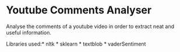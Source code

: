 # Youtube Comments Analyser
Analyse the comments of a youtube video in order to extract neat and useful information.

Libraries used:* nltk
               * sklearn
               * textblob
               * vaderSentiment
               
